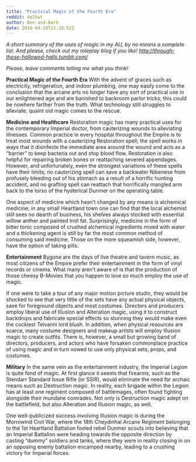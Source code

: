 ```yaml
---
title: "Practical Magic of the Fourth Era"
reddit: 4e7owt
author: Bee-and-Barb
date: 2016-04-10T21:28:52Z
---
```


*A short summary of the uses of magic in my AU, by no means a complete list. And please, check out my roleplay blog if you like! http://through-these-hallowed-halls.tumblr.com/*

*Please, leave comments telling me what you think!*

**Practical Magic of the Fourth Era**
With the advent of graces such as electricity, refrigeration, and indoor plumbing, one may easily come to the conclusion that the arcane arts no longer have any sort of practical use in our enlightened age and are banished to backroom parlor tricks; this could be nowhere farther from the truth. What technology still struggles to alleviate, quaint old magic comes to the rescue. 

**Medicine and Healthcare**
Restoration magic has many practical uses for the contemporary Imperial doctor, from cauterizing wounds to alleviating illnesses. Common practice in every hospital throughout the Empire is to treat most wounds with a cauterizing Restoration spell; the spell works in ways that it disinfects the immediate area around the wound and acts as a “barrier” to keep bacteria out and stop blood flow. Restoration is also helpful for repairing broken bones or reattaching severed appendages. However, and unfortunately, even the strongest variations of these spells have their limits; no cauterizing spell can save a backwater Nibenese from profusely bleeding out of his stomach as a result of a horrific hunting accident, and no grafting spell can reattach that horrifically mangled arm back to the torso of the hysterical Dunmer on the operating table. 

One aspect of medicine which hasn’t changed by any means is alchemical medicine; in any small Heartland town one can find that the local alchemist still sees no dearth of business, his shelves always stocked with essential willow anther and painted troll fat. Surprisingly, medicine in the form of bitter tonic composed of crushed alchemical ingredients mixed with water and a thickening agent is still by far the most common method of consuming said medicine. Those on the more squeamish side, however, have the option of taking pills. 

**Entertainment**
Bygone are the days of live theatre and tavern music, as most citizens of the Empire prefer their entertainment in the form of vinyl records or cinema. What many aren’t aware of is that the production of those cheesy B-Movies that *you* happen to love so much employ the use of magic. 

If one were to take a tour of any major motion picture studio, they would be shocked to see that very little of the sets have any actual physical objects, save for foreground objects and most costumes. Directors and producers employ liberal use of Illusion and Alteration magic, using it to construct backdrops and fabricate special effects so stunning they would make even the cockiest Telvanni lord blush. In addition, when physical resources are scarce, many costume designers and makeup artists will employ Illusion magic to create outfits. There is, however, a small but growing band of directors, producers, and actors who have forsaken commonplace practice of using magic and in turn vowed to use only physical sets, props, and costumes. 

**Military**
In the same vein as the entertainment industry, the Imperial Legion is quite fond of magic. At first glance it seems that firearms, such as the Stendarr Standard Issue Rifle (or SSIR), would eliminate the need for archaic means such as Destruction magic. In reality, each brigade within the Legion has at least one regiment composed of battlemages, often found fighting alongside their mundane comrades. Not only is Destruction magic adept on the battlefield, but also Alteration and Illusion magic, as well. 

One well-publicized success involving Illusion magic is during the Morrowind Civil War, where the 18th Cheydinhal Arcane Regiment belonging to the 1st Heartland Battalion fooled rebel Dunmer scouts into believing that an Imperial Battalion were heading towards the opposite direction by casting “dummy” soldiers and tanks, where they were in reality closing in on an opposing enemy battalion encamped nearby, leading to a crushing victory for Imperial forces.  

